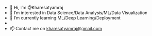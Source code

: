 - 👋 Hi, I’m @Kharesatyamraj
- 👀 I’m interested in Data Science/Data Analysis/ML/Data Visualization
- 🌱 I’m currently learning ML/Deep Learning/Deployment
-
- 📫 Contact me on kharesatyamraj@gmail.com

<!---
Kharesatyamraj/Kharesatyamraj is a ✨ special ✨ repository because its `README.md` (this file) appears on your GitHub profile.
You can click the Preview link to take a look at your changes.
--->

